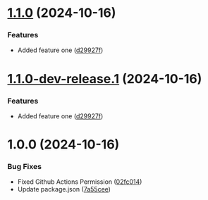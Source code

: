 # [1.1.0](https://github.com/subhashish-clg/semnatic-versioning/compare/v1.0.0...v1.1.0) (2024-10-16)


### Features

* Added feature one ([d29927f](https://github.com/subhashish-clg/semnatic-versioning/commit/d29927fb282ef258f88564674ba19d73f5028920))

# [1.1.0-dev-release.1](https://github.com/subhashish-clg/semnatic-versioning/compare/v1.0.0...v1.1.0-dev-release.1) (2024-10-16)


### Features

* Added feature one ([d29927f](https://github.com/subhashish-clg/semnatic-versioning/commit/d29927fb282ef258f88564674ba19d73f5028920))

# 1.0.0 (2024-10-16)


### Bug Fixes

* Fixed Github Actions Permission ([02fc014](https://github.com/subhashish-clg/semnatic-versioning/commit/02fc01496b4db4569a9ff3c734fd96793972fc03))
* Update package.json ([7a55cee](https://github.com/subhashish-clg/semnatic-versioning/commit/7a55cee3a06dce8d302583683c879ae8be81ad24))

